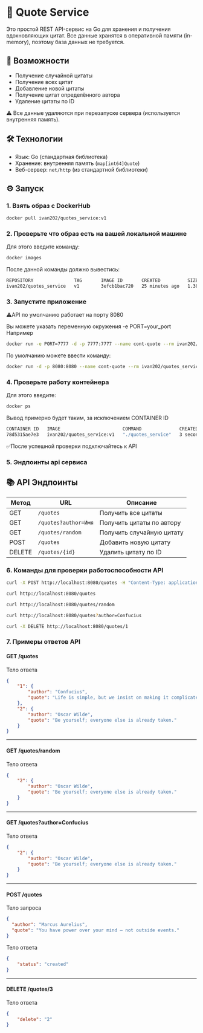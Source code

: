 # 📜 Quote Service

Это простой REST API-сервис на Go для хранения и получения вдохновляющих цитат. Все данные хранятся в оперативной памяти (in-memory), поэтому база данных не требуется.

## 🚀 Возможности

- Получение случайной цитаты
- Получение всех цитат
- Добавление новой цитаты
- Получение цитат определённого автора
- Удаление цитаты по ID

⚠️ Все данные удаляются при перезапуске сервера (используется внутренняя память).

## 🛠️ Технологии

- Язык: Go (стандартная библиотека)
- Хранение: внутренняя память (`map[int64]Quote`)
- Веб-сервер: `net/http` (из стандартной библиотеки)

## ⚙️ Запуск

### 1. Взять образ с DockerHub

```bash
docker pull ivan202/quotes_service:v1
```

### 2. Проверьте что образ есть на вашей локальной машине
Для этого введите команду:
```bash
docker images
```
После данной команды должно вывестись:
```bash 
REPOSITORY               TAG       IMAGE ID       CREATED          SIZE
ivan202/quotes_service   v1        3efcb1bac720   25 minutes ago   1.38GB
```

### 3. Запустите приложение 
⚠️API по умолчанию работает на порту 8080

Вы можете указать переменную окружения -e PORT=your_port 
Например
```bash
docker run -e PORT=7777 -d -p 7777:7777 --name cont-quote --rm ivan202/quotes_service:v1
```

По умолчанию можете ввести команду:
```bash
docker run -d -p 8080:8080 --name cont-quote --rm ivan202/quotes_service:v1
```

### 4. Проверьте работу контейнера 
Для этого введите:
```bash
docker ps
```
Вывод примерно будет таким, за исключением CONTAINER ID
```bash
CONTAINER ID   IMAGE                       COMMAND              CREATED         STATUS         PORTS                    NAMES
78d5315ae7e3   ivan202/quotes_service:v1   "./quotes_service"   3 seconds ago   Up 2 seconds   0.0.0.0:8080->8080/tcp   cont-quote
```
✅После успешной проверки подключайтесь к API

### 5. Эндпоинты api сервиса
## 📚 API Эндпоинты

| Метод | URL                         | Описание                         |
|-------|-----------------------------|----------------------------------|
| GET   | `/quotes`                   | Получить все цитаты              |
| GET   | `/quotes?author=Имя`        | Получить цитаты по автору       |
| GET   | `/quotes/random`            | Получить случайную цитату        |
| POST  | `/quotes`                   | Добавить новую цитату            |
| DELETE| `/quotes/{id}`              | Удалить цитату по ID             |

### 6. Команды для проверки работоспособности API

```bash
curl -X POST http://localhost:8080/quotes -H "Content-Type: application/json" -d '{"author":"Confucius", "quote":"Life is simple, but we insist on making it complicated."}'
```

```bash
curl http://localhost:8080/quotes
```

```bash
curl http://localhost:8080/quotes/random
```

```bash
curl http://localhost:8080/quotes?author=Confucius
```

```bash
curl -X DELETE http://localhost:8080/quotes/1
```

### 7. Примеры ответов API
#### GET /quotes

Тело ответа
```json
{
    "1": {
        "author": "Confucius",
        "quote": "Life is simple, but we insist on making it complicated."
    },
    "2": {
        "author": "Oscar Wilde",
        "quote": "Be yourself; everyone else is already taken."
    }
}
```
--------------------------------------------------------------------------
#### GET /quotes/random

Тело ответа
```json
{
    "2": {
        "author": "Oscar Wilde",
        "quote": "Be yourself; everyone else is already taken."
    }
}
```
--------------------------------------------------------------------------
#### GET /quotes?author=Confucius

Тело ответа 
```json
{
    "2": {
        "author": "Oscar Wilde",
        "quote": "Be yourself; everyone else is already taken."
    }
}
```
--------------------------------------------------------------------------
#### POST /quotes

Тело запроса
```json
{
  "author": "Marcus Aurelius",
  "quote": "You have power over your mind – not outside events."
}
```

Тело ответа
```json
{
    "status": "created"
}
```
--------------------------------------------------------------------------
#### DELETE /quotes/3

Тело ответа 
```json
{
    "delete": "2"
}
```

